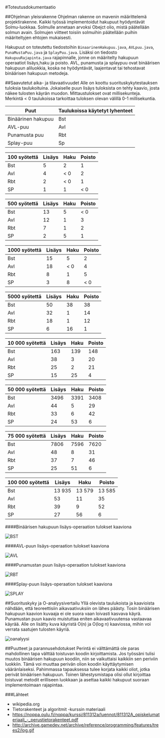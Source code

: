 #Toteutusdokumentaatio

##Ohjelman yleisrakenne
Ohjelman rakenne on mavenin määrittelemä projektirakenne. Kaikki työssä 
implementoidut hakupuut hyödyntävät Solmu-luokkaa. Solmulle annetaan arvoksi Obejct olio, mistä päätellään solmun avain.
Solmujen viitteet toisiin solmuihin päätellään puihin määriteltyjen ehtojen mukaisesti. 

Hakupuut on toteutettu tiedostoihin ```BinaarinenHakupuu.java```, ```AVLpuu.java```, ```PunaMustaPuu.java``` ja ```SplayPuu.java```. Lisäksi on tiedosto ```HakupuuRajapinta.java``` rajapinnalle, jonne on
määritelty hakupuun operaatiot lisäys,haku ja poisto. AVL, punamusta ja splaypuu ovat binäärisen hakupuun aliluokkia, koska ne hyödyntävät, laajentavat tai tehostavat binäärisen hakupuun metodeja.

##Saavutetut aika- ja tilavaativuudet
Alle on koottu suorituskykytestauksen tuloksia taulukoituina. Jokaiselle puun lisäys tuloksista on tehty kaavio, josta näkee tulosten käyrän muodon. Mittaustulokset ovat millisekunteja. Merkintä < 0 taulukoissa tarkoittaa tuloksen olevan välillä 0-1 millisekuntia.

Puut | Taulukoissa käytetyt lyhenteet 
----------------------|----
Binäärinen hakupuu    | Bst
AVL-puu               | Avl
Punamusta puu         | Rbt
Splay-puu             | Sp

100 syötettä  | Lisäys | Haku | Poisto
 ------------- | ------ |------|-------
 Bst | 5 | 2 | 1
 Avl | 4 | < 0 | 2
 Rbt | 2 | < 0 | 1
 SP | 1 | 1 | < 0
 
 500 syötettä  | Lisäys | Haku | Poisto
 ------------- | ------ |------|-------
 Bst | 13 | 5 | < 0
 Avl | 12 | 1 | 3
 Rbt | 7 | 1 | 2
 SP | 2 | 5 | 1
  
 1000 syötettä  | Lisäys | Haku | Poisto
 ------------- | ------ |------|-------
 Bst | 15 | 5 | 2
 Avl | 18 | < 0 | 4
 Rbt | 8 | 1 | 5
 SP | 3 | 8 | < 0
  
 5000 syötettä  | Lisäys | Haku | Poisto
 ------------- | ------ |------|-------
 Bst | 50 | 38 | 38
 Avl | 32 | 1 | 14
 Rbt | 18 | 1 | 12
 SP | 6 | 16 | 1
  
 10 000 syötettä  | Lisäys | Haku | Poisto
 ------------- | ------ |------|-------
 Bst | 163 | 139 | 148
 Avl | 38 | 3 | 20
 Rbt | 25 | 2 | 21
 SP | 15 | 25 | 4
  
 50 000 syötettä  | Lisäys | Haku | Poisto
 ------------- | ------ |------|-------
 Bst | 3496 | 3391 | 3408
 Avl | 44 | 5 | 29
 Rbt | 33 | 6 | 42
 SP | 24 | 53 | 6
  
 75 000 syötettä  | Lisäys | Haku | Poisto
 ------------- | ------ |------|-------
 Bst | 7806 | 7596 | 7620
 Avl | 48 | 8 | 31
 Rbt | 37 | 7 | 46
 SP | 25 | 51 | 6
  
 100 000 syötettä  | Lisäys | Haku | Poisto
 ------------- | ------ |------|-------
 Bst | 13 935 | 13 579 | 13 585
 Avl | 53 | 11 | 35
 Rbt | 39 | 9 | 52
 SP | 27 | 56 | 6
 
####Binäärisen hakupuun lisäys-operaation tulokset kaaviona
 
 ![BST](https://github.com/mihassin/TiraLabra/blob/master/Docs/pics/bst.jpg)
 
####AVL-puun lisäys-operaation tulokset kaaviona
 
 ![AVL](https://github.com/mihassin/TiraLabra/blob/master/Docs/pics/avl.jpg)
 
####Punamustan puun lisäys-operaation tulokset kaaviona
 
 ![RBT](https://github.com/mihassin/TiraLabra/blob/master/Docs/pics/rbt.jpg)
 
####Splay-puun lisäys-operaation tulokset kaaviona
 
 ![SPLAY](https://github.com/mihassin/TiraLabra/blob/master/Docs/pics/splay.jpg)
 
##Suorituskyky ja O-analyysivertailu
Yllä olevista taulukoista ja kaavioista nähdään, että teoreettisiin aikavaativuksiin on lähes päästy. Tosin binäärisen hakupuun kaavion kuvaaja ei ole suora vaan loivasti kasvava käyrä. Punamustan puun kaavio muistuttaa eniten aikavaativuutensa vastaavaa käyrää. Alle on lisätty kuva käyristä O(n) ja O(log n) kaaviossa, mihin voi verrata saatujen tulosten käyriä.

![oanalyysi](https://github.com/mihassin/TiraLabra/blob/master/Docs/pics/oanalyysi.gif)

##Puutteet ja parannusehdotukset
Perintä ei välttämättä ole paras mahdollinen tapa välttää toistuvan koodin kirjoittamista. Jos työssäni tulisi muutos binäärisen hakupuun koodiin, niin se vaikuttaisi kaikkiin sen periviin luokkiin. Tämä voi muuttaa perivän olion koodin käyttäytymisen vääränlaiseksi. Pahimmassa tapauksessa tulee korjata kaikki oliot, jotka perivät binäärisen hakupuun. Toinen lähestysmistapa olisi ollut kirjoittaa toistuvat metodit erilliseen luokkaan ja asettaa kaikki hakupuut suoraan implementoimaan rajapintaa.

###Lähteet
* wikipedia.org
* Tietorakenteet ja algoritmit -kurssin materiaali
* https://noppa.oulu.fi/noppa/kurssi/811312a/luennot/811312A_opiskelumateriaali_-_perustietorakenteet.pdf
* http://archive.gamedev.net/archive/reference/programming/features/trees2/log.gif
